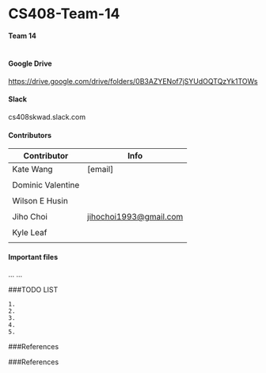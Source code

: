# CS408-Team-14
<!--

-->

<!--
Atom
	1. cmd + shift + p
	2. Markdown Preview
-->


**Team 14** 

# 
#### Google Drive
https://drive.google.com/drive/folders/0B3AZYENof7jSYUdOQTQzYk1TOWs
<br />
#### Slack
cs408skwad.slack.com
<br />



#### Contributors
Contributor          | Info
-------------------- | -------------
Kate Wang            | [email]
	             | 
Dominic Valentine    | 
		     | 
Wilson E Husin       |
                     |                 
Jiho Choi            | jihochoi1993@gmail.com
		     |                     
Kyle Leaf            |
                     |



#### Important files
...
...
<br />



                     
<!--
	Jiho Choi
		Email	:	jihochoi1993@gmail.com
		Web		:	http://web.ics.purdue.edu/~choi296/
-->



###TODO LIST

	1.
	2.
	3.
	4.
	5.





###References




###References







<br />
<br />
<br />
<br />

<!--
 Copyright 2017, Purdue Univ.
-->
